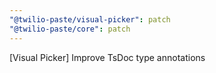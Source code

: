 ```yaml
---
"@twilio-paste/visual-picker": patch
"@twilio-paste/core": patch
---
```


[Visual Picker] Improve TsDoc type annotations
